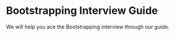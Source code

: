 # Bootstrapping Interview Guide

We will help you ace the Bootstrapping interview through our guide.
